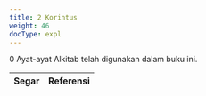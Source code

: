 ```yaml
---
title: 2 Korintus
weight: 46
docType: expl
---
```


0 Ayat-ayat Alkitab telah digunakan dalam buku ini.

| Segar | Referensi |
|-------|-----------|
